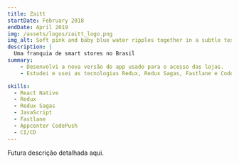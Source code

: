```yaml
---
title: Zaitt
startDate: February 2018
endDate: April 2019
img: /assets/logos/zaitt_logo.png
img_alt: Soft pink and baby blue water ripples together in a subtle texture.
description: |
  Uma franquia de smart stores no Brasil
summary:
    - Desenvolvi a nova versão do app usado para o acesso das lojas.
    - Estudei e usei as tecnologias Redux, Redux Sagas, Fastlane e Codepush para o desenvolvimento do app, complementando o React Native para resolver os casos de uso.

skills:
  - React Native
  - Redux
  - Redux Sagas
  - JavaScript
  - Fastlane
  - Appcenter CodePush
  - CI/CD
---
```


Futura descrição detalhada aqui.